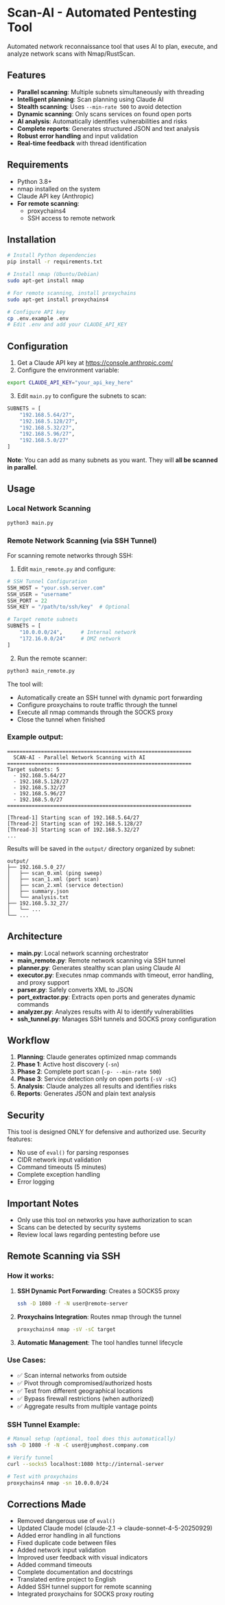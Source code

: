 # Scan-AI - Automated Pentesting Tool

Automated network reconnaissance tool that uses AI to plan, execute, and analyze network scans with Nmap/RustScan.

## Features

- **Parallel scanning**: Multiple subnets simultaneously with threading
- **Intelligent planning**: Scan planning using Claude AI
- **Stealth scanning**: Uses `--min-rate 500` to avoid detection
- **Dynamic scanning**: Only scans services on found open ports
- **AI analysis**: Automatically identifies vulnerabilities and risks
- **Complete reports**: Generates structured JSON and text analysis
- **Robust error handling** and input validation
- **Real-time feedback** with thread identification

## Requirements

- Python 3.8+
- nmap installed on the system
- Claude API key (Anthropic)
- **For remote scanning**:
  - proxychains4
  - SSH access to remote network

## Installation

```bash
# Install Python dependencies
pip install -r requirements.txt

# Install nmap (Ubuntu/Debian)
sudo apt-get install nmap

# For remote scanning, install proxychains
sudo apt-get install proxychains4

# Configure API key
cp .env.example .env
# Edit .env and add your CLAUDE_API_KEY
```

## Configuration

1. Get a Claude API key at https://console.anthropic.com/
2. Configure the environment variable:

```bash
export CLAUDE_API_KEY="your_api_key_here"
```

3. Edit `main.py` to configure the subnets to scan:

```python
SUBNETS = [
    "192.168.5.64/27",
    "192.168.5.128/27",
    "192.168.5.32/27",
    "192.168.5.96/27",
    "192.168.5.0/27"
]
```

**Note**: You can add as many subnets as you want. They will **all be scanned in parallel**.

## Usage

### Local Network Scanning

```bash
python3 main.py
```

### Remote Network Scanning (via SSH Tunnel)

For scanning remote networks through SSH:

1. Edit `main_remote.py` and configure:

```python
# SSH Tunnel Configuration
SSH_HOST = "your.ssh.server.com"
SSH_USER = "username"
SSH_PORT = 22
SSH_KEY = "/path/to/ssh/key"  # Optional

# Target remote subnets
SUBNETS = [
    "10.0.0.0/24",      # Internal network
    "172.16.0.0/24"     # DMZ network
]
```

2. Run the remote scanner:

```bash
python3 main_remote.py
```

The tool will:
- Automatically create an SSH tunnel with dynamic port forwarding
- Configure proxychains to route traffic through the tunnel
- Execute all nmap commands through the SOCKS proxy
- Close the tunnel when finished

### Example output:

```
============================================================
  SCAN-AI - Parallel Network Scanning with AI
============================================================
Target subnets: 5
  - 192.168.5.64/27
  - 192.168.5.128/27
  - 192.168.5.32/27
  - 192.168.5.96/27
  - 192.168.5.0/27
============================================================

[Thread-1] Starting scan of 192.168.5.64/27
[Thread-2] Starting scan of 192.168.5.128/27
[Thread-3] Starting scan of 192.168.5.32/27
...
```

Results will be saved in the `output/` directory organized by subnet:

```
output/
├── 192.168.5.0_27/
│   ├── scan_0.xml (ping sweep)
│   ├── scan_1.xml (port scan)
│   ├── scan_2.xml (service detection)
│   ├── summary.json
│   └── analysis.txt
├── 192.168.5.32_27/
│   └── ...
└── ...
```

## Architecture

- **main.py**: Local network scanning orchestrator
- **main_remote.py**: Remote network scanning via SSH tunnel
- **planner.py**: Generates stealthy scan plan using Claude AI
- **executor.py**: Executes nmap commands with timeout, error handling, and proxy support
- **parser.py**: Safely converts XML to JSON
- **port_extractor.py**: Extracts open ports and generates dynamic commands
- **analyzer.py**: Analyzes results with AI to identify vulnerabilities
- **ssh_tunnel.py**: Manages SSH tunnels and SOCKS proxy configuration

## Workflow

1. **Planning**: Claude generates optimized nmap commands
2. **Phase 1**: Active host discovery (`-sn`)
3. **Phase 2**: Complete port scan (`-p- --min-rate 500`)
4. **Phase 3**: Service detection only on open ports (`-sV -sC`)
5. **Analysis**: Claude analyzes all results and identifies risks
6. **Reports**: Generates JSON and plain text analysis

## Security

This tool is designed ONLY for defensive and authorized use. Security features:

- No use of `eval()` for parsing responses
- CIDR network input validation
- Command timeouts (5 minutes)
- Complete exception handling
- Error logging

## Important Notes

- Only use this tool on networks you have authorization to scan
- Scans can be detected by security systems
- Review local laws regarding pentesting before use

## Remote Scanning via SSH

### How it works:

1. **SSH Dynamic Port Forwarding**: Creates a SOCKS5 proxy
   ```bash
   ssh -D 1080 -f -N user@remote-server
   ```

2. **Proxychains Integration**: Routes nmap through the tunnel
   ```bash
   proxychains4 nmap -sV -sC target
   ```

3. **Automatic Management**: The tool handles tunnel lifecycle

### Use Cases:

- ✅ Scan internal networks from outside
- ✅ Pivot through compromised/authorized hosts
- ✅ Test from different geographical locations
- ✅ Bypass firewall restrictions (when authorized)
- ✅ Aggregate results from multiple vantage points

### SSH Tunnel Example:

```bash
# Manual setup (optional, tool does this automatically)
ssh -D 1080 -f -N -C user@jumphost.company.com

# Verify tunnel
curl --socks5 localhost:1080 http://internal-server

# Test with proxychains
proxychains4 nmap -sn 10.0.0.0/24
```

## Corrections Made

- Removed dangerous use of `eval()`
- Updated Claude model (claude-2.1 → claude-sonnet-4-5-20250929)
- Added error handling in all functions
- Fixed duplicate code between files
- Added network input validation
- Improved user feedback with visual indicators
- Added command timeouts
- Complete documentation and docstrings
- Translated entire project to English
- Added SSH tunnel support for remote scanning
- Integrated proxychains for SOCKS proxy routing
